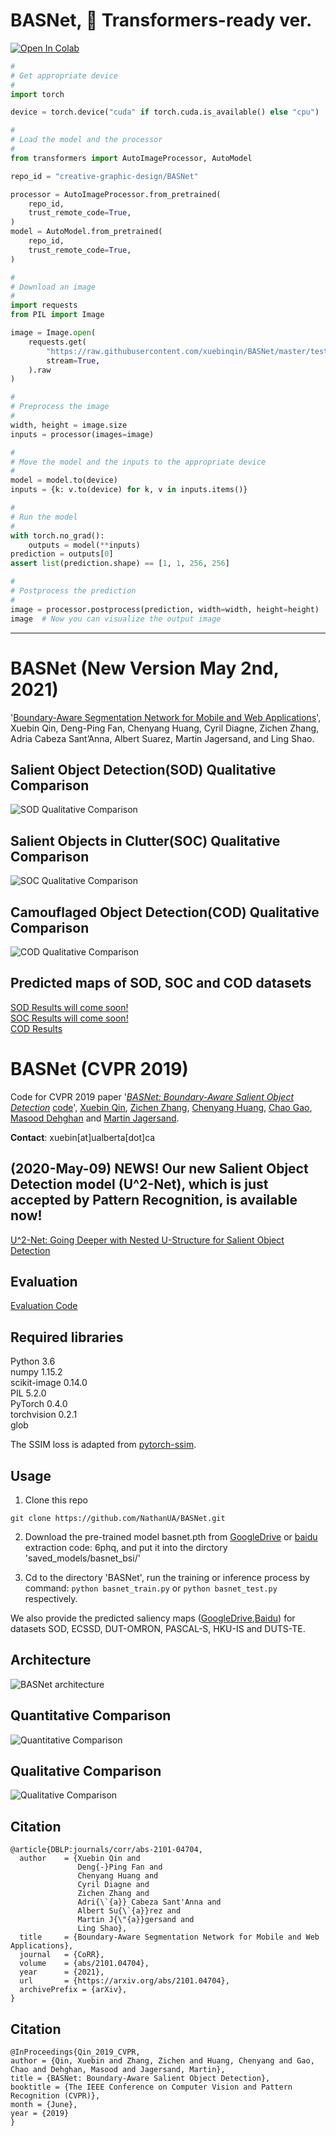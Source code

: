# BASNet, 🤗 Transformers-ready ver.

[![Open In Colab](https://colab.research.google.com/assets/colab-badge.svg)](https://colab.research.google.com/github/creative-graphic-design/BASNet/blob/support-transformers-api/demo/BASNet_test.ipynb)

```python
#
# Get appropriate device
#
import torch

device = torch.device("cuda" if torch.cuda.is_available() else "cpu")

#
# Load the model and the processor
#
from transformers import AutoImageProcessor, AutoModel

repo_id = "creative-graphic-design/BASNet"

processor = AutoImageProcessor.from_pretrained(
    repo_id,
    trust_remote_code=True,
)
model = AutoModel.from_pretrained(
    repo_id,
    trust_remote_code=True,
)

#
# Download an image
#
import requests
from PIL import Image

image = Image.open(
    requests.get(
        "https://raw.githubusercontent.com/xuebinqin/BASNet/master/test_data/test_images/0003.jpg",
        stream=True,
    ).raw
)

#
# Preprocess the image
#
width, height = image.size
inputs = processor(images=image)

#
# Move the model and the inputs to the appropriate device
#
model = model.to(device)
inputs = {k: v.to(device) for k, v in inputs.items()}

#
# Run the model
#
with torch.no_grad():
    outputs = model(**inputs)
prediction = outputs[0]
assert list(prediction.shape) == [1, 1, 256, 256]

#
# Postprocess the prediction
#
image = processor.postprocess(prediction, width=width, height=height)
image  # Now you can visualize the output image
```


---

# BASNet (New Version May 2nd, 2021)

'[Boundary-Aware Segmentation Network for
Mobile and Web Applications](https://arxiv.org/pdf/2101.04704.pdf)', Xuebin Qin, Deng-Ping Fan, Chenyang Huang, Cyril Diagne, Zichen Zhang,
Adria Cabeza Sant’Anna, Albert Suarez, Martin Jagersand, and Ling Shao. 

## Salient Object Detection(SOD) Qualitative Comparison
![SOD Qualitative Comparison](figures/sod_qual_comp.PNG)

## Salient Objects in Clutter(SOC) Qualitative Comparison
![SOC Qualitative Comparison](figures/soc_qual_comp.PNG)

## Camouflaged Object Detection(COD) Qualitative Comparison
![COD Qualitative Comparison](figures/cod_qual_comp.PNG)

## Predicted maps of SOD, SOC and COD datasets

[SOD Results will come soon!]() \
[SOC Results will come soon!]() \
[COD Results](https://drive.google.com/file/d/12jijUPpdOe7k2O1YcLbkJHyXCJb3MRMN/view?usp=sharing)



# BASNet (CVPR 2019)
Code for CVPR 2019 paper '[*BASNet: Boundary-Aware Salient Object Detection*](http://openaccess.thecvf.com/content_CVPR_2019/html/Qin_BASNet_Boundary-Aware_Salient_Object_Detection_CVPR_2019_paper.html) [code](https://github.com/NathanUA/BASNet)', [Xuebin Qin](https://webdocs.cs.ualberta.ca/~xuebin/), [Zichen Zhang](https://webdocs.cs.ualberta.ca/~zichen2/), [Chenyang Huang](https://chenyangh.com/), [Chao Gao](https://cgao3.github.io/), [Masood Dehghan](https://sites.google.com/view/masooddehghan) and [Martin Jagersand](https://webdocs.cs.ualberta.ca/~jag/). 

__Contact__: xuebin[at]ualberta[dot]ca

## (2020-May-09) NEWS! Our new Salient Object Detection model (U^2-Net), which is just accepted by Pattern Recognition, is available now!
[U^2-Net: Going Deeper with Nested U-Structure for Salient Object Detection](https://github.com/NathanUA/U-2-Net)

## Evaluation
[Evaluation Code](https://github.com/NathanUA/Binary-Segmentation-Evaluation-Tool)

## Required libraries

Python 3.6  
numpy 1.15.2  
scikit-image 0.14.0  
PIL 5.2.0  
PyTorch 0.4.0  
torchvision 0.2.1  
glob  

The SSIM loss is adapted from [pytorch-ssim](https://github.com/Po-Hsun-Su/pytorch-ssim/blob/master/pytorch_ssim/__init__.py).  

## Usage
1. Clone this repo
```
git clone https://github.com/NathanUA/BASNet.git
```
2. Download the pre-trained model basnet.pth from [GoogleDrive](https://drive.google.com/open?id=1s52ek_4YTDRt_EOkx1FS53u-vJa0c4nu) or [baidu](https://pan.baidu.com/s/1PrsBdepwrkMWPLSW22FhAg) extraction code: 6phq, and put it into the dirctory 'saved_models/basnet_bsi/'

3.  Cd to the directory 'BASNet', run the training or inference process by command: ```python basnet_train.py```
or ```python basnet_test.py``` respectively.  

 We also provide the predicted saliency maps ([GoogleDrive](https://drive.google.com/file/d/1K9y9HpupXT0RJ4U4OizJ_Uk5byUyCupK/view?usp=sharing),[Baidu](https://pan.baidu.com/s/1FJKVO_9YrP7Iaz7WT6Xdhg)) for datasets SOD, ECSSD, DUT-OMRON, PASCAL-S, HKU-IS and DUTS-TE.

## Architecture

![BASNet architecture](figures/architecture.png)


## Quantitative Comparison

![Quantitative Comparison](figures/quan.png)

## Qualitative Comparison

![Qualitative Comparison](figures/qual.png)


## Citation
```
@article{DBLP:journals/corr/abs-2101-04704,
  author    = {Xuebin Qin and
               Deng{-}Ping Fan and
               Chenyang Huang and
               Cyril Diagne and
               Zichen Zhang and
               Adri{\`{a}} Cabeza Sant'Anna and
               Albert Su{\`{a}}rez and
               Martin J{\"{a}}gersand and
               Ling Shao},
  title     = {Boundary-Aware Segmentation Network for Mobile and Web Applications},
  journal   = {CoRR},
  volume    = {abs/2101.04704},
  year      = {2021},
  url       = {https://arxiv.org/abs/2101.04704},
  archivePrefix = {arXiv},
}
```

## Citation
```
@InProceedings{Qin_2019_CVPR,
author = {Qin, Xuebin and Zhang, Zichen and Huang, Chenyang and Gao, Chao and Dehghan, Masood and Jagersand, Martin},
title = {BASNet: Boundary-Aware Salient Object Detection},
booktitle = {The IEEE Conference on Computer Vision and Pattern Recognition (CVPR)},
month = {June},
year = {2019}
}
```
